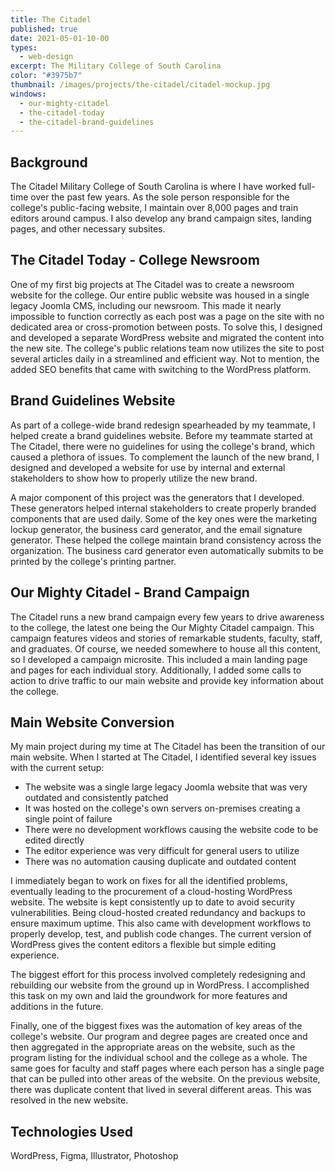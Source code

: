 ```yaml
---
title: The Citadel
published: true
date: 2021-05-01-10-00
types:
  - web-design
excerpt: The Military College of South Carolina
color: "#3975b7"
thumbnail: /images/projects/the-citadel/citadel-mockup.jpg
windows:
  - our-mighty-citadel
  - the-citadel-today
  - the-citadel-brand-guidelines
---
```

## Background

The Citadel Military College of South Carolina is where I have worked full-time over the past few years. As the sole person responsible for the college's public-facing website, I maintain over 8,000 pages and train editors around campus. I also develop any brand campaign sites, landing pages, and other necessary subsites.

## The Citadel Today - College Newsroom

One of my first big projects at The Citadel was to create a newsroom website for the college. Our entire public website was housed in a single legacy Joomla CMS, including our newsroom. This made it nearly impossible to function correctly as each post was a page on the site with no dedicated area or cross-promotion between posts. To solve this, I designed and developed a separate WordPress website and migrated the content into the new site. The college's public relations team now utilizes the site to post several articles daily in a streamlined and efficient way. Not to mention, the added SEO benefits that came with switching to the WordPress platform.

## Brand Guidelines Website

As part of a college-wide brand redesign spearheaded by my teammate, I helped create a brand guidelines website. Before my teammate started at The Citadel, there were no guidelines for using the college's brand, which caused a plethora of issues. To complement the launch of the new brand, I designed and developed a website for use by internal and external stakeholders to show how to properly utilize the new brand.

A major component of this project was the generators that I developed. These generators helped internal stakeholders to create properly branded components that are used daily. Some of the key ones were the marketing lockup generator, the business card generator, and the email signature generator. These helped the college maintain brand consistency across the organization. The business card generator even automatically submits to be printed by the college's printing partner.

## Our Mighty Citadel - Brand Campaign

The Citadel runs a new brand campaign every few years to drive awareness to the college, the latest one being the Our Mighty Citadel campaign. This campaign features videos and stories of remarkable students, faculty, staff, and graduates. Of course, we needed somewhere to house all this content, so I developed a campaign microsite. This included a main landing page and pages for each individual story. Additionally, I added some calls to action to drive traffic to our main website and provide key information about the college.

## Main Website Conversion

My main project during my time at The Citadel has been the transition of our main website. When I started at The Citadel, I identified several key issues with the current setup: 

* The website was a single large legacy Joomla website that was very outdated and consistently patched
* It was hosted on the college's own servers on-premises creating a single point of failure
* There were no development workflows causing the website code to be edited directly
* The editor experience was very difficult for general users to utilize
* There was no automation causing duplicate and outdated content

I immediately began to work on fixes for all the identified problems, eventually leading to the procurement of a cloud-hosting WordPress website. The website is kept consistently up to date to avoid security vulnerabilities. Being cloud-hosted created redundancy and backups to ensure maximum uptime. This also came with development workflows to properly develop, test, and publish code changes. The current version of WordPress gives the content editors a flexible but simple editing experience.

The biggest effort for this process involved completely redesigning and rebuilding our website from the ground up in WordPress. I accomplished this task on my own and laid the groundwork for more features and additions in the future.

Finally, one of the biggest fixes was the automation of key areas of the college's website. Our program and degree pages are created once and then aggregated in the appropriate areas on the website, such as the program listing for the individual school and the college as a whole. The same goes for faculty and staff pages where each person has a single page that can be pulled into other areas of the website. On the previous website, there was duplicate content that lived in several different areas. This was resolved in the new website.

## Technologies Used

WordPress, Figma, Illustrator, Photoshop